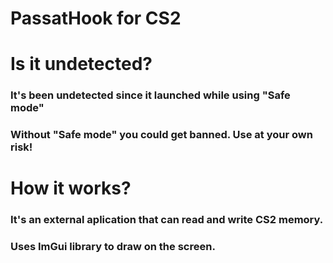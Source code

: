 # PassatHook for CS2
# Is it undetected?
### It's been undetected since it launched while using "Safe mode"
### Without "Safe mode" you could get banned. Use at your own risk!
# How it works?
### It's an external aplication that can read and write CS2 memory.
### Uses ImGui library to draw on the screen.
